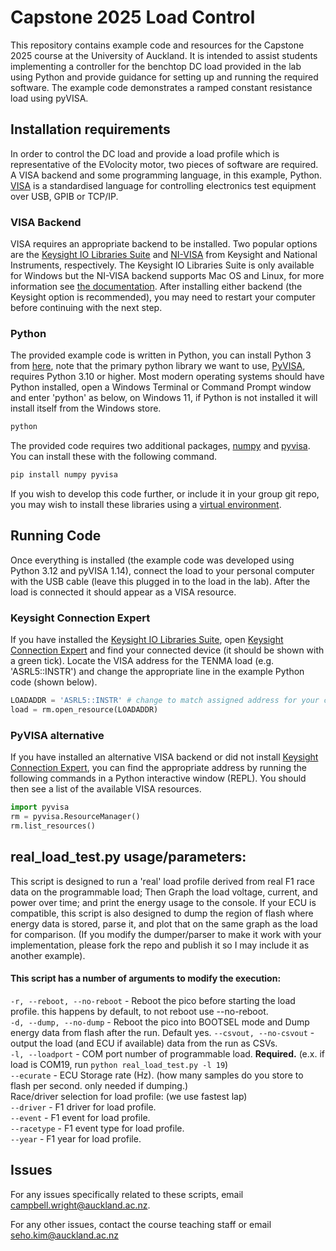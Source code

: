 # Capstone 2025 Load Control 

This repository contains example code and resources for the Capstone 2025 course at the University of Auckland.
It is intended to assist students implementing a controller for the benchtop DC load provided in the lab using Python and provide guidance for setting up and running the required software.
The example code demonstrates a ramped constant resistance load using pyVISA.

## Installation requirements 
In order to control the DC load and provide a load profile which is representative of the EVolocity motor, two pieces of software are required. 
A VISA backend and some programming language, in this example, Python. 
[VISA](https://www.wikiwand.com/en/articles/Virtual_instrument_software_architecture) is a standardised language for controlling electronics test equipment over USB, GPIB or TCP/IP. 

### VISA Backend
VISA requires an appropriate backend to be installed. 
Two popular options are the [Keysight IO Libraries Suite](https://www.keysight.com/us/en/lib/software-detail/computer-software/io-libraries-suite-downloads-2175637.html) and [NI-VISA](https://www.ni.com/en/support/downloads/drivers/download.ni-visa.html#558610) from Keysight and National Instruments, respectively.
The Keysight IO Libraries Suite is only available for Windows but the NI-VISA backend supports Mac OS and Linux, for more information see [the documentation](https://pyvisa.readthedocs.io/en/1.8/configuring.html).
After installing either backend (the Keysight option is recommended), you may need to restart your computer before continuing with the next step. 

### Python 
The provided example code is written in Python, you can install Python 3 from [here](https://www.python.org/downloads/), note that the primary python library we want to use, [PyVISA](https://pyvisa.readthedocs.io/en/latest/), requires Python 3.10 or higher.
Most modern operating systems should have Python installed, open a Windows Terminal or Command Prompt window and enter 'python' as below, on Windows 11, if Python is not installed it will install itself from the Windows store. 
```bash
python
```
The provided code requires two additional packages, [numpy](https://numpy.org/) and [pyvisa](https://pyvisa.readthedocs.io/en/latest/). 
You can install these with the following command.
```bash
pip install numpy pyvisa
```
If you wish to develop this code further, or include it in your group git repo, you may wish to install these libraries using a [virtual environment](https://docs.python.org/3/library/venv.html).

## Running Code 
Once everything is installed (the example code was developed using Python 3.12 and pyVISA 1.14), connect the load to your personal computer with the USB cable (leave this plugged in to the load in the lab). 
After the load is connected it should appear as a VISA resource. 

### Keysight Connection Expert
If you have installed the [Keysight IO Libraries Suite](https://www.keysight.com/us/en/lib/software-detail/computer-software/io-libraries-suite-downloads-2175637.html), open [Keysight Connection Expert](https://helpfiles.keysight.com/IO_Libraries_Suite/English/IOLS_2024_U1_Windows/IOLS/Content/AboutConnectionExpert.htm) and find your connected device (it should be shown with a green tick). 
Locate the VISA address for the TENMA load (e.g. 'ASRL5::INSTR') and change the appropriate line in the example Python code (shown below). 

```python
LOADADDR = 'ASRL5::INSTR' # change to match assigned address for your computer/load
load = rm.open_resource(LOADADDR)
```

### PyVISA alternative 
If you have installed an alternative VISA backend or did not install [Keysight Connection Expert](https://helpfiles.keysight.com/IO_Libraries_Suite/English/IOLS_2024_U1_Windows/IOLS/Content/AboutConnectionExpert.htm), you can find the appropriate address by running the following commands in a Python interactive window (REPL). 
You should then see a list of the available VISA resources. 

```python
import pyvisa
rm = pyvisa.ResourceManager()
rm.list_resources()
```

## real_load_test.py usage/parameters:

This script is designed to run a 'real' load profile derived from real F1 race data on the programmable load;
Then Graph the load voltage, current, and power over time; and print the energy usage to the console.
If your ECU is compatible, this script is also designed to dump the region of flash where energy data is stored, parse it, and plot that on the same graph as the load for comparison.
(If you modify the dumper/parser to make it work with your implementation, please fork the repo and publish it so I may include it as another example).

#### This script has a number of arguments to modify the execution:

```-r, --reboot, --no-reboot``` - Reboot the pico before starting the load profile. this happens by default, to not reboot use --no-reboot.  
```-d, --dump, --no-dump``` - Reboot the pico into BOOTSEL mode and Dump energy data from flash after the run. Default yes.
```--csvout, --no-csvout``` - output the load (and ECU if available) data from the run as CSVs.   
```-l, --loadport``` - COM port number of programmable load. **Required.** (e.x. if load is COM19, run ```python real_load_test.py -l 19```)  
```--ecurate``` - ECU Storage rate (Hz). (how many samples do you store to flash per second. only needed if dumping.)  
Race/driver selection for load profile: (we use fastest lap)  
```--driver``` - F1 driver for load profile.  
```--event``` - F1 event for load profile.  
```--racetype``` - F1 event type for load profile.  
```--year``` - F1 year for load profile.  

## Issues 
For any issues specifically related to these scripts, email [campbell.wright@auckland.ac.nz](mailto:campbell.wright@auckland.ac.nz).

For any other issues, contact the course teaching staff or email [seho.kim@auckland.ac.nz](mailto:alexander.bailey@auckland.ac.nz)
